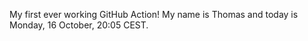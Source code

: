 My first ever working GitHub Action!
My name is Thomas and today is Monday, 16 October, 20:05 CEST. 
